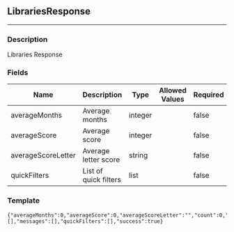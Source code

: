## LibrariesResponse
---
### Description
Libraries Response
### Fields
| Name | Description | Type | Allowed Values | Required |
| ---- | ----------- | ---- | -------------- | -------- |
| averageMonths | Average months | integer |  | false |
| averageScore | Average score | integer |  | false |
| averageScoreLetter | Average letter score | string |  | false |
| quickFilters | List of quick filters | list |  | false |
### Template
```
{"averageMonths":0,"averageScore":0,"averageScoreLetter":"","count":0,"libraries":[],"messages":[],"quickFilters":[],"success":true}
```
